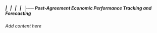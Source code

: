 ##### |   |   |   |   ├── Post-Agreement Economic Performance Tracking and Forecasting

*Add content here*